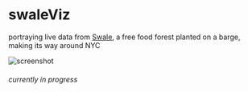 # swaleViz

portraying live data from [Swale](http://www.swaleny.org/#!press/dxpr0), a free food forest planted on a barge, making its way around NYC

![screenshot](https://postimg.org/image/atq8i6ahr/)

###### currently in progress
